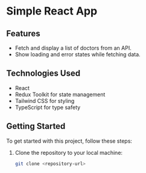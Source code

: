 # Simple React App 


## Features

- Fetch and display a list of doctors from an API.
- Show loading and error states while fetching data.

## Technologies Used

- React
- Redux Toolkit for state management
- Tailwind CSS for styling
- TypeScript for type safety

## Getting Started

To get started with this project, follow these steps:

1. Clone the repository to your local machine:

   ```bash
   git clone <repository-url>
